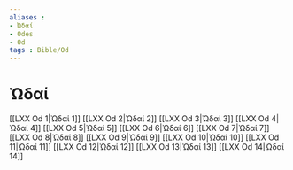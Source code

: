 ```yaml
---
aliases : 
- Ὠδαί
- Odes
- Od
tags : Bible/Od
---
```


# Ὠδαί

[[LXX Od 1|Ὠδαί 1]]
[[LXX Od 2|Ὠδαί 2]]
[[LXX Od 3|Ὠδαί 3]]
[[LXX Od 4|Ὠδαί 4]]
[[LXX Od 5|Ὠδαί 5]]
[[LXX Od 6|Ὠδαί 6]]
[[LXX Od 7|Ὠδαί 7]]
[[LXX Od 8|Ὠδαί 8]]
[[LXX Od 9|Ὠδαί 9]]
[[LXX Od 10|Ὠδαί 10]]
[[LXX Od 11|Ὠδαί 11]]
[[LXX Od 12|Ὠδαί 12]]
[[LXX Od 13|Ὠδαί 13]]
[[LXX Od 14|Ὠδαί 14]]
